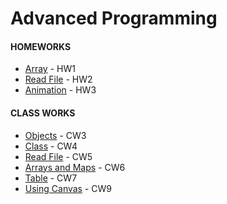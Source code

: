 # Advanced Programming 
<h4>HOMEWORKS</h4>
<ul>
  <li><a href="https://feyzanursaka.github.io/Odevler/HW1.html" rel="nofollow">Array</a> - HW1</li>
  <li><a href="https://feyzanursaka.github.io/Odevler/HW2/database.html" rel="nofollow">Read File</a> - HW2</li>
  <li><a href="https://feyzanursaka.github.io/Odevler/HW3.html" rel="nofollow">Animation</a> - HW3</li>
</ul>
<h4>CLASS WORKS</h4>
<ul>
  <li><a href="https://feyzanursaka.github.io/Odevler/work/inspector.html" rel="nofollow">Objects</a> - CW3</li>
  <li><a href="https://feyzanursaka.github.io/Odevler/CW4.html" rel="nofollow">Class</a> - CW4</li>
  <li><a href="https://feyzanursaka.github.io/Odevler/CW5/CW5.html" rel="nofollow">Read File</a> - CW5</li>
  <li><a href="https://feyzanursaka.github.io/Odevler/CW6/CW6.html" rel="nofollow">Arrays and Maps</a> - CW6</li>
  <li><a href="https://feyzanursaka.github.io/Odevler/CW7/index.html" rel="nofollow">Table</a> - CW7</li>
  <li><a href="https://feyzanursaka.github.io/Odevler/CW9.html" rel="nofollow">Using Canvas</a> - CW9</li>
</ul>

